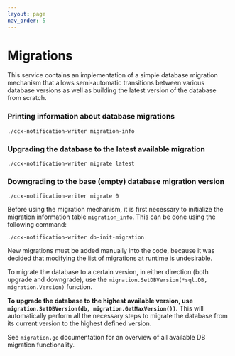 ```yaml
---
layout: page
nav_order: 5
---
```


# Migrations

This service contains an implementation of a simple database migration
mechanism that allows semi-automatic transitions between various database
versions as well as building the latest version of the database from scratch.

### Printing information about database migrations

```shell
./ccx-notification-writer migration-info
```

### Upgrading the database to the latest available migration

```shell
./ccx-notification-writer migrate latest
```

### Downgrading to the base (empty) database migration version

```shell
./ccx-notification-writer migrate 0
```

Before using the migration mechanism, it is first necessary to initialize the migration information
table `migration_info`. This can be done using the following command:

```shell
./ccx-notification-writer db-init-migration
```

New migrations must be added manually into the code, because it was decided
that modifying the list of migrations at runtime is undesirable.

To migrate the database to a certain version, in either direction (both upgrade and downgrade), use
the `migration.SetDBVersion(*sql.DB, migration.Version)` function.

**To upgrade the database to the highest available version, use
`migration.SetDBVersion(db, migration.GetMaxVersion())`.** This will automatically perform all the
necessary steps to migrate the database from its current version to the highest defined version.

See `migration.go` documentation for an overview of all available DB migration
functionality.

